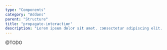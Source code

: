 ```yaml
---
type: "Components"
category: "Addons"
parent: "Structure"
title: "propagate-interaction"
description: "Lorem ipsum dolor sit amet, consectetur adipiscing elit. Nunc tempus laoreet leo sit amet iaculis."
---
```


@TODO

<!--
```jsx
import 'xtendui/src/addons/propagate-interaction'
```

<button type="button" data-xt-propagate-interaction="{ targets: '.btn' }">
  <div class="btn btn-primary">
    propagate interactions here
  </div>
</button>

/**
 * propagate-interaction
 */

Xt.mount.push({
  matches: '#iframe--furniture-parallax-v1 body a, #iframe--furniture-parallax-v1 body button', // add your own selector instead of body to contain the code
  mount: object => {
    // init

    let self = new Xt.PropagateInteraction(object, {
      targets: '.btn',
    })

    // unmount

    return () => {
      self.destroy()
      self = null
    }
  },
})

-->
